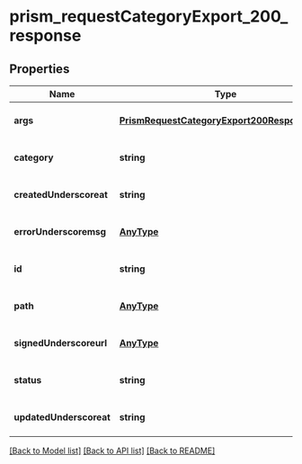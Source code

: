 # prism_requestCategoryExport_200_response

## Properties
Name | Type | Description | Notes
------------ | ------------- | ------------- | -------------
**args** | [**PrismRequestCategoryExport200ResponseArgs**](PrismRequestCategoryExport200ResponseArgs.md) |  | [optional] [default to null]
**category** | **string** |  | [optional] [default to null]
**createdUnderscoreat** | **string** |  | [optional] [default to null]
**errorUnderscoremsg** | [**AnyType**](.md) |  | [optional] [default to null]
**id** | **string** |  | [optional] [default to null]
**path** | [**AnyType**](.md) |  | [optional] [default to null]
**signedUnderscoreurl** | [**AnyType**](.md) |  | [optional] [default to null]
**status** | **string** |  | [optional] [default to null]
**updatedUnderscoreat** | **string** |  | [optional] [default to null]

[[Back to Model list]](../README.md#documentation-for-models) [[Back to API list]](../README.md#documentation-for-api-endpoints) [[Back to README]](../README.md)


